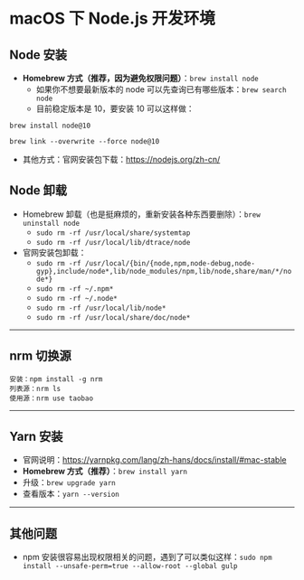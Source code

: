 
# macOS 下 Node.js 开发环境

## Node 安装

- **Homebrew 方式（推荐，因为避免权限问题）**：`brew install node`
    - 如果你不想要最新版本的 node 可以先查询已有哪些版本：`brew search node`
    - 目前稳定版本是 10，要安装 10 可以这样做：

```
brew install node@10

brew link --overwrite --force node@10
```


- 其他方式：官网安装包下载：<https://nodejs.org/zh-cn/>

## Node 卸载

- Homebrew 卸载（也是挺麻烦的，重新安装各种东西要删除）：`brew uninstall node`
    - `sudo rm -rf /usr/local/share/systemtap`
    - `sudo rm -rf /usr/local/lib/dtrace/node`
- 官网安装包卸载：
    - `sudo rm -rf /usr/local/{bin/{node,npm,node-debug,node-gyp},include/node*,lib/node_modules/npm,lib/node,share/man/*/node*}`
    - `sudo rm -rf ~/.npm*`
    - `sudo rm -rf ~/.node*`
    - `sudo rm -rf /usr/local/lib/node*`
    - `sudo rm -rf /usr/local/share/doc/node*`

-------------------------------------------------------------------

## nrm 切换源

```
安装：npm install -g nrm
列表源：nrm ls
使用源：nrm use taobao
```

-------------------------------------------------------------------


## Yarn 安装

- 官网说明：<https://yarnpkg.com/lang/zh-hans/docs/install/#mac-stable>
- **Homebrew 方式（推荐）**：`brew install yarn`
- 升级：`brew upgrade yarn`
- 查看版本：`yarn --version`

-------------------------------------------------------------------

## 其他问题

- npm 安装很容易出现权限相关的问题，遇到了可以类似这样：`sudo npm install --unsafe-perm=true --allow-root --global gulp`

